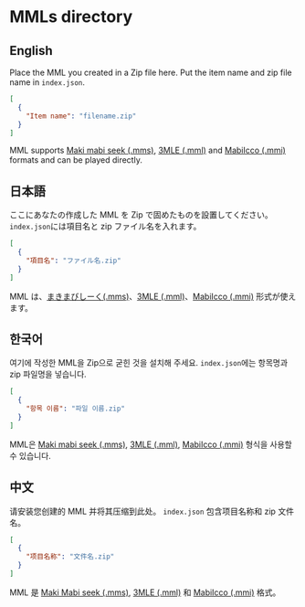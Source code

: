 # MMLs directory

## English

Place the MML you created in a Zip file here. Put the item name and zip file name in `index.json`.

```json
[
  {
    "Item name": "filename.zip"
  }
]
```

MML supports [Maki mabi seek (.mms)](https://booth.pm/ja/items/2372062), [3MLE (.mml)](http://3ml.jp/) and [MabiIcco (.mmi)](https://github.com/fourthline/mmlTools) formats and can be played directly.

## 日本語

ここにあなたの作成した MML を Zip で固めたものを設置してください。`index.json`には項目名と zip ファイル名を入れます。

```json
[
  {
    "項目名": "ファイル名.zip"
  }
]
```

MML は、[まきまびしーく(.mms)](https://booth.pm/ja/items/2372062)、[3MLE (.mml)](http://3ml.jp/)、[MabiIcco (.mmi)](https://github.com/fourthline/mmlTools) 形式が使えます。

## 한국어

여기에 작성한 MML을 Zip으로 굳힌 것을 설치해 주세요. `index.json`에는 항목명과 zip 파일명을 넣습니다.

```json
[
  {
    "항목 이름": "파일 이름.zip"
  }
]
```

MML은 [Maki mabi seek (.mms)](https://booth.pm/ja/items/2372062), [3MLE (.mml)](http://3ml.jp/), [MabiIcco (.mmi)](https://github.com/fourthline/mmlTools) 형식을 사용할 수 있습니다.

## 中文

请安装您创建的 MML 并将其压缩到此处。 `index.json` 包含项目名称和 zip 文件名。

```json
[
  {
    "项目名称": "文件名.zip"
  }
]
```

MML 是 [Maki Mabi seek (.mms)](https://booth.pm/ja/items/2372062), [3MLE (.mml)](您可以使用http://3ml.jp/) 和 [MabiIcco (.mmi)](https://github.com/fourthline/mmlTools) 格式。
